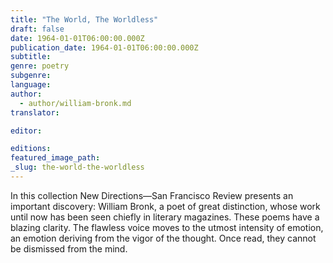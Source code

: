```yaml
---
title: "The World, The Worldless"
draft: false
date: 1964-01-01T06:00:00.000Z
publication_date: 1964-01-01T06:00:00.000Z
subtitle:
genre: poetry
subgenre:
language:
author:
  - author/william-bronk.md
translator:

editor:

editions:
featured_image_path:
_slug: the-world-the-worldless
---
```


In this collection New Directions—San Francisco Review presents an important discovery: William Bronk, a poet of great distinction, whose work until now has been seen chiefly in literary magazines. These poems have a blazing clarity. The flawless voice moves to the utmost intensity of emotion, an emotion deriving from the vigor of the thought. Once read, they cannot be dismissed from the mind.

